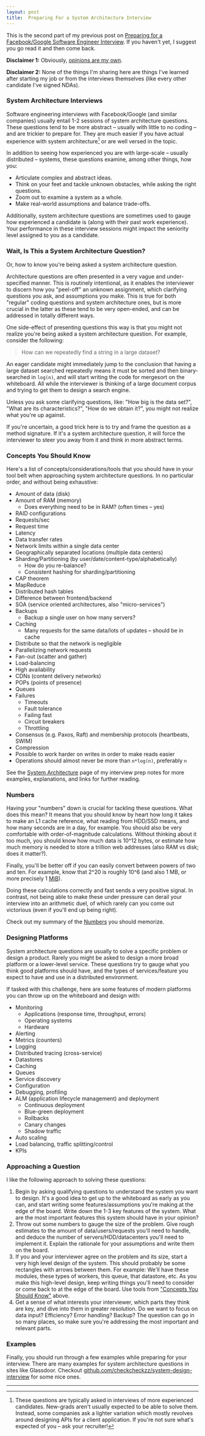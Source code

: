 ```yaml
---
layout: post
title:  Preparing For a System Architecture Interview
---
```


This is the second part of my previous post on [Preparing for a Facebook/Google Software Engineer Interview](/2016/05/14/preparing-for-a-facebook-google-software-engineer-interview/). If you haven't yet, I suggest you go read it and then come back.

**Disclaimer 1:** Obviously, [opinions are my own](/disclaimer).

**Disclaimer 2:** None of the things I'm sharing here are things I've learned after starting my job or from the interviews themselves (like every other candidate I've signed NDAs).

### System Architecture Interviews

Software engineering interviews with Facebook/Google (and similar companies) usually entail 1-2 sessions of system architecture questions. These questions tend to be more abstract – usually with little to no coding – and are trickier to prepare for. They are much easier if you have actual experience with system architecture[^1] or are well versed in the topic.

In addition to seeing how experienced you are with large-scale – usually distributed – systems, these questions examine, among other things, how you:

- Articulate complex and abstract ideas.
- Think on your feet and tackle unknown obstacles, while asking the right questions.
- Zoom out to examine a system as a whole.
- Make real-world assumptions and balance trade-offs.

Additionally, system architecture questions are sometimes used to gauge how experienced a candidate is (along with their past work experience). Your performance in these interview sessions might impact the seniority level assigned to you as a candidate.

### Wait, Is This a System Architecture Question?

Or, how to know you're being asked a system architecture question.

Architecture questions are often presented in a very vague and under-specified manner. This is routinely intentional, as it enables the interviewer to discern how you "peel-off" an unknown assignment, which clarifying questions you ask, and assumptions you make. This is true for both "regular" coding questions and system architecture ones, but is more crucial in the latter as these tend to be very open-ended, and can be addressed in totally different ways.

One side-effect of presenting questions this way is that you might not realize you're being asked a system architecture question. For example, consider the following:

> How can we repeatedly find a string in a large dataset?

An eager candidate might immediately jump to the conclusion that having a large dataset searched repeatedly means it must be sorted and then binary-searched in `log(n)`, and will start writing the code for mergesort on the whiteboard. All while the interviewer is thinking of a large document corpus and trying to get them to design a search engine.

Unless you ask some clarifying questions, like: "How big is the data set?", "What are its characteristics?", "How do we obtain it?", you might not realize what you're up against.

If you're uncertain, a good trick here is to try and frame the question as a method signature. If it's a system architecture question, it will force the interviewer to steer you away from it and think in more abstract terms.

### Concepts You Should Know

Here's a list of concepts/considerations/tools that you should have in your tool belt when approaching system architecture questions. In no particular order, and without being exhaustive:

- Amount of data (disk)
- Amount of RAM (memory)
  * Does everything need to be in RAM? (often times – yes)
- RAID configurations
- Requests/sec
- Request time
- Latency
- Data transfer rates
- Network limits within a single data center
- Geographically separated locations (multiple data centers)
- Sharding/Partitioning (by user/date/content-type/alphabetically)
  * How do you re-balance?
  * Consistent hashing for sharding/partitioning
- CAP theorem
- MapReduce
- Distributed hash tables
- Difference between frontend/backend
- SOA (service oriented architectures, also "micro-services")
- Backups
  * Backup a single user on how many servers?
- Caching
  * Many requests for the same data/lots of updates – should be in cache
- Distribute so that the network is negligible
- Parallelizing network requests
- Fan-out (scatter and gather)
- Load-balancing
- High availability
- CDNs (content delivery networks)
- POPs (points of presence)
- Queues
- Failures
  * Timeouts
  * Fault tolerance
  * Failing fast
  * Circuit breakers
  * Throttling
- Consensus (e.g. Paxos, Raft) and membership protocols (heartbeats, SWIM)
- Compression
- Possible to work harder on writes in order to make reads easier
- Operations should almost never be more than `n*log(n)`, preferably `n`

See the [System Architecture](https://github.com/orrsella/soft-eng-interview-prep/blob/master/topics/system-architecture.md) page of my interview prep notes for more examples, explanations, and links for further reading.

### Numbers

Having your "numbers" down is crucial for tackling these questions. What does this mean? It means that you should know by heart how long it takes to make an L1 cache reference, what reading from HDD/SSD means, and how many seconds are in a day, for example. You should also be very comfortable with order-of-magnitude calculations. Without thinking about it too much, you should know how much data is 10^12 bytes, or estimate how much memory is needed to store a trillion web addresses (also RAM vs disk; does it matter?).

Finally, you'll be better off if you can easily convert between powers of two and ten. For example, know that 2^20 is roughly 10^6 (and also 1 MB, or more precisely 1 [MiB](https://en.wikipedia.org/wiki/Mebibyte)).

Doing these calculations correctly and fast sends a very positive signal. In contrast, not being able to make these under pressure can derail your interview into an arithmetic duel, of which rarely can you come out victorious (even if you'll end up being right).

Check out my summary of the [Numbers](https://github.com/orrsella/soft-eng-interview-prep/blob/master/topics/numbers.md) you should memorize.

### Designing Platforms

System architecture questions are usually to solve a specific problem or design a product. Rarely you might be asked to design a more broad platform or a lower-level service. These questions try to gauge what you think good platforms should have, and the types of services/feature you expect to have and use in a distributed environment.

If tasked with this challenge, here are some features of modern platforms you can throw up on the whiteboard and design with:

- Monitoring
  * Applications (response time, throughput, errors)
  * Operating systems
  * Hardware
- Alerting
- Metrics (counters)
- Logging
- Distributed tracing (cross-service)
- Datastores
- Caching
- Queues
- Service discovery
- Configuration
- Debugging, profiling
- ALM (application lifecycle management) and deployment
  * Continuous deployment
  * Blue-green deployment
  * Rollbacks
  * Canary changes
  * Shadow traffic
- Auto scaling
- Load balancing, traffic splitting/control
- KPIs

### Approaching a Question

I like the following approach to solving these questions:

1. Begin by asking qualifying questions to understand the system you want to design. It's a good idea to get up to the whiteboard as early as you can, and start writing some features/assumptions you're making at the edge of the board. Write down the 1-3 key features of the system. What are the most important features this system should have in your opinion?
2. Throw out some numbers to gauge the size of the problem. Give rough estimates to the amount of data/users/requests you'll need to handle, and deduce the number of servers/HDD/datacenters you'll need to implement it. Explain the rationale for your assumptions and write them on the board.
3. If you and your interviewer agree on the problem and its size, start a very high level design of the system. This should probably be some rectangles with arrows between them. For example: We'll have these modules, these types of workers, this queue, that datastore, etc. As you make this high-level design, keep writing things you'll need to consider or come back to at the edge of the board. Use tools from ["Concepts You Should Know"](#concepts-you-should-know) above.
4. Get a sense of what interests your interviewer, which parts they think are key, and dive into them in greater resolution. Do we want to focus on data input? Efficiency? Error handling? Backup? The question can go in so many places, so make sure you're addressing the most important and relevant parts.

### Examples

Finally, you should run through a few examples while preparing for your interview. There are many examples for system architecture questions in sites like Glassdoor. Checkout [github.com/checkcheckzz/system-design-interview](https://github.com/checkcheckzz/system-design-interview#-hot-questions-and-reference) for some nice ones.

---

[^1]: These questions are typically asked in interviews of more experienced candidates. New-grads aren't usually expected to be able to solve them. Instead, some companies ask a lighter variation which mostly revolves around designing APIs for a client application. If you're not sure what's expected of you – ask your recruiter!
